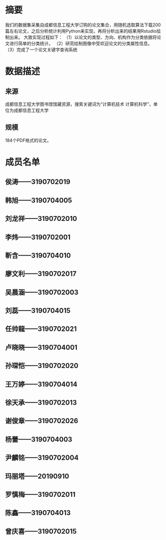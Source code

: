 # 摘要
我们的数据集采集自成都信息工程大学订购的论文集合，用随机选取算法下载200篇左右论文，之后分析统计利用Python来实现，再将分析出来的结果用Rstudio绘制出来。
大致实现过程如下：
（1）以论文的类型、方向、机构作为分类依据将论文进行简单的分类统计。
（2）研究绘制图像中受欢迎论文的分类属性信息。
（3）完成了一个论文关键字查询系统
# 数据描述
## 来源
成都信息工程大学图书馆馆藏资源，搜索关键词为“计算机技术 计算机科学”，单位为成都信息工程大学
## 规模
184个PDF格式的论文。
# 成员名单
## 侯涛——3190702019
## 韩旭——3190704005
## 刘龙祥——3190702010
## 李炜——3190702001
## 靳含——3190704010
## 廖文利——3190702017
## 吴晨涵——3190702003
## 刘蕊——3190704015
## 任帅龍——3190702021
## 卢晓晓——3190704001
## 孙琛恺——3190702020
## 王万婷——3190704014
## 徐天承——3190702013
## 谢俊章——3190702026 
## 杨蕾——3190704003
## 尹麟铭——3190702004
## 玛丽塔——20190910
## 罗慎梅——3190702011
## 陈鑫——3190704013
## 曾庆喜——3190702015
